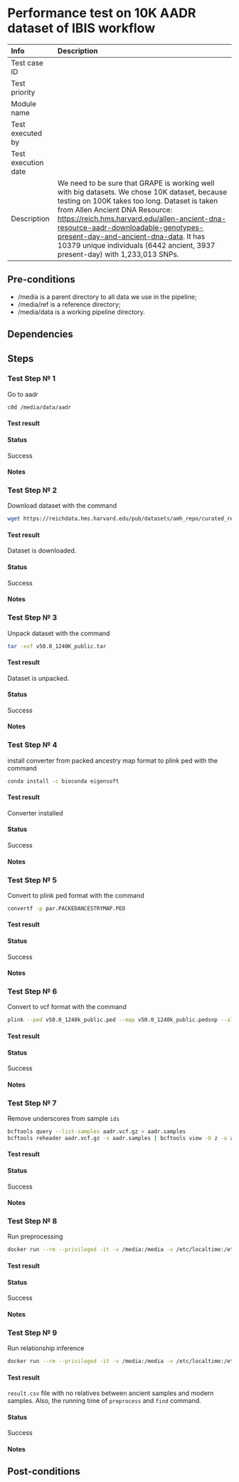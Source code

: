 # Performance test on 10K AADR dataset of IBIS workflow

| Info | Description |
|:--|:--|
| Test case ID  |   |
| Test priority  |   |
| Module name  |   |
| Test executed by  |   |
| Test execution date  |   |
| Description  | We need to be sure that GRAPE is working well with big datasets. We chose 10K dataset, because testing on 100K takes too long. Dataset is taken from Allen Ancient DNA Resource: https://reich.hms.harvard.edu/allen-ancient-dna-resource-aadr-downloadable-genotypes-present-day-and-ancient-dna-data. It has 10379 unique individuals (6442 ancient, 3937 present-day) with 1,233,013 SNPs.  |

## Pre-conditions

- /media is a parent directory to all data we use in the pipeline;
- /media/ref is a reference directory;
- /media/data is a working pipeline directory.

## Dependencies

## Steps


### Test Step № 1

Go to aadr

```bash
c0d /media/data/aadr
```

#### Test result


#### Status

Success

#### Notes

### Test Step № 2

Download dataset with the command

```bash
wget https://reichdata.hms.harvard.edu/pub/datasets/amh_repo/curated_releases/V50/V50.0/SHARE/public.dir/v50.0_1240K_public.tar
```

#### Test result

Dataset is downloaded.

#### Status

Success

#### Notes

### Test Step № 3

Unpack dataset with the command

```bash
tar -xvf v50.0_1240K_public.tar
```

#### Test result

Dataset is unpacked.

#### Status

Success

#### Notes

### Test Step № 4

install converter from packed ancestry map format to plink ped with the command

```bash
conda install -c bioconda eigensoft
```

#### Test result

Converter installed

<!--уточнить, какой командой проверить установку-->

#### Status

Success

#### Notes

### Test Step № 5

Convert to plink ped format with the command

```bash
convertf -p par.PACKEDANCESTRYMAP.PED
```

#### Test result



#### Status

Success

#### Notes


### Test Step № 6

Convert to vcf format with the command

```bash
plink --ped v50.0_1240k_public.ped --map v50.0_1240k_public.pedsnp --alleleACGT --recode vcf-iid bgz --out aadr
```

#### Test result


#### Status

Success

#### Notes

### Test Step № 7

Remove underscores from sample `ids`

```bash
bcftools query --list-samples aadr.vcf.gz > aadr.samples
bcftools reheader aadr.vcf.gz -s aadr.samples | bcftools view -O z -o aadr.reheaded.vcf.gz
```

#### Test result


#### Status

Success

#### Notes

### Test Step № 8

Run preprocessing

```bash
docker run --rm --privileged -it -v /media:/media -v /etc/localtime:/etc/localtime:ro genx_relatives:latest launcher.py preprocess --ref-directory /media/ref --cores 8 --directory /media/data/aadr --vcf-file /media/data/aadr/aadr.reheaded.vcf.gz --assembly hg37 --real-run
```

#### Test result


#### Status

Success

#### Notes

### Test Step № 9

Run relationship inference

```bash
docker run --rm --privileged -it -v /media:/media -v /etc/localtime:/etc/localtime:ro genx_relatives:latest launcher.py find --ref-directory /media/ref --cores 8 --directory /media/runs/aadr --flow ibis --real-run
```

#### Test result

`result.csv` file with no relatives between ancient samples and modern samples. Also, the running time of `preprocess` and `find` command.

#### Status

Success

#### Notes


## Post-conditions
